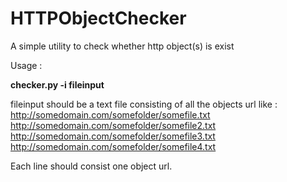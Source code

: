 HTTPObjectChecker
=================

A simple utility to check whether http object(s) is exist

Usage :

**checker.py -i fileinput**


fileinput should be a text file consisting of all the objects url like :<br/>
http://somedomain.com/somefolder/somefile.txt <br/>
http://somedomain.com/somefolder/somefile2.txt <br/>
http://somedomain.com/somefolder/somefile3.txt <br/>
http://somedomain.com/somefolder/somefile4.txt <br/>

Each line should consist one object url.


